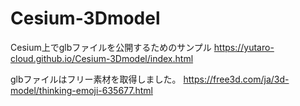 # Cesium-3Dmodel
Cesium上でglbファイルを公開するためのサンプル   https://yutaro-cloud.github.io/Cesium-3Dmodel/index.html

glbファイルはフリー素材を取得しました。
https://free3d.com/ja/3d-model/thinking-emoji-635677.html
